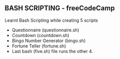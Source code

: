 ## BASH SCRIPTING - freeCodeCamp

Learnt Bash Scripting while creating 5 scripts
- Questionnaire (questionnaire.sh)
- Countdown (countdown.sh)
- Bingo Number Generator (bingo.sh)
- Fortune Teller (fortune.sh)
- Last bash (five.sh) file runs the other 4.
